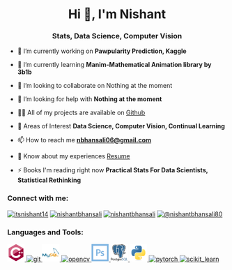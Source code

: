 <h1 align="center">Hi 👋, I'm Nishant</h1>
<h3 align="center">Stats, Data Science, Computer Vision</h3>

- 🔭 I’m currently working on **Pawpularity Prediction, Kaggle**

- 🌱 I’m currently learning **Manim-Mathematical Animation library by 3b1b**

- 👯 I’m looking to collaborate on Nothing at the moment

- 🤝 I’m looking for help with **Nothing at the moment**

- 👨‍💻 All of my projects are available on [Github](https://github.com/nishantb06)

- 💬 Areas of Interest **Data Science, Computer Vision, Continual Learning**

- 📫 How to reach me **nbhansali06@gmail.com**

- 📄 Know about my experiences [Resume](https://drive.google.com/file/d/10BRk_Hb7Cf2PJz-DXT0q-dRHuIB5DXKc/view)

- ⚡ Books I'm reading right now **Practical Stats For Data Scientists, Statistical Rethinking**


<h3 align="left">Connect with me:</h3>
<p align="left">
<a href="https://twitter.com/itsnishant14" target="blank"><img align="center" src="https://raw.githubusercontent.com/rahuldkjain/github-profile-readme-generator/master/src/images/icons/Social/twitter.svg" alt="itsnishant14" height="30" width="40" /></a>
<a href="https://linkedin.com/in/nishantbhansali" target="blank"><img align="center" src="https://raw.githubusercontent.com/rahuldkjain/github-profile-readme-generator/master/src/images/icons/Social/linked-in-alt.svg" alt="nishantbhansali" height="30" width="40" /></a>
<a href="https://kaggle.com/nishantbhansali" target="blank"><img align="center" src="https://raw.githubusercontent.com/rahuldkjain/github-profile-readme-generator/master/src/images/icons/Social/kaggle.svg" alt="nishantbhansali" height="30" width="40" /></a>
<a href="https://medium.com/@nishantbhansali80" target="blank"><img align="center" src="https://raw.githubusercontent.com/rahuldkjain/github-profile-readme-generator/master/src/images/icons/Social/medium.svg" alt="@nishantbhansali80" height="30" width="40" /></a>
</p>

<h3 align="left">Languages and Tools:</h3>
<p align="left"> <a href="https://www.w3schools.com/cpp/" target="_blank"> <img src="https://raw.githubusercontent.com/devicons/devicon/master/icons/cplusplus/cplusplus-original.svg" alt="cplusplus" width="40" height="40"/> </a> <a href="https://git-scm.com/" target="_blank"> <img src="https://www.vectorlogo.zone/logos/git-scm/git-scm-icon.svg" alt="git" width="40" height="40"/> </a> <a href="https://www.mysql.com/" target="_blank"> <img src="https://raw.githubusercontent.com/devicons/devicon/master/icons/mysql/mysql-original-wordmark.svg" alt="mysql" width="40" height="40"/> </a> <a href="https://opencv.org/" target="_blank"> <img src="https://www.vectorlogo.zone/logos/opencv/opencv-icon.svg" alt="opencv" width="40" height="40"/> </a> <a href="https://www.photoshop.com/en" target="_blank"> <img src="https://raw.githubusercontent.com/devicons/devicon/master/icons/photoshop/photoshop-line.svg" alt="photoshop" width="40" height="40"/> </a> <a href="https://www.postgresql.org" target="_blank"> <img src="https://raw.githubusercontent.com/devicons/devicon/master/icons/postgresql/postgresql-original-wordmark.svg" alt="postgresql" width="40" height="40"/> </a> <a href="https://www.python.org" target="_blank"> <img src="https://raw.githubusercontent.com/devicons/devicon/master/icons/python/python-original.svg" alt="python" width="40" height="40"/> </a> <a href="https://pytorch.org/" target="_blank"> <img src="https://www.vectorlogo.zone/logos/pytorch/pytorch-icon.svg" alt="pytorch" width="40" height="40"/> </a> <a href="https://scikit-learn.org/" target="_blank"> <img src="https://upload.wikimedia.org/wikipedia/commons/0/05/Scikit_learn_logo_small.svg" alt="scikit_learn" width="40" height="40"/> </a> </p>
